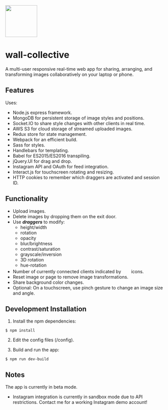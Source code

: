 
<img src="https://raw.githubusercontent.com/andigan/whatadrag/master/wall-collective.jpg" width="100" />

# wall-collective

A multi-user responsive real-time web app for sharing, arranging, and transforming images collaboratively on your laptop or phone.

## Features  

Uses:

- Node.js express framework.
- MongoDB for persistent storage of image styles and positions.
- Socket.IO to share style changes with other clients in real time.
- AWS S3 for cloud storage of streamed uploaded images.
- Redux store for state management.
- Webpack for an efficient build.
- Sass for styles.
- Handlebars for templating.
- Babel for ES2015/ES2016 transpiling.
- jQuery.UI for drag and drop.
- Instagram API and OAuth for feed integration.
- Interact.js for touchscreen rotating and resizing.
- HTTP cookies to remember which draggers are activated and session ID.

## Functionality

- Upload images.
- Delete images by dropping them on the exit door.
- Use **_draggers_** to modify:
  - height/width
  - rotation
  - opacity
  - blur/brightness
  - contrast/saturation
  - grayscale/inversion
  - 3D rotation
  - hue-rotation
- Number of currently connected clients indicated by <img src="https://raw.githubusercontent.com/andigan/whatadrag/master/public/icons/person-icon.png" width="8" height="17" /><img src="https://raw.githubusercontent.com/andigan/whatadrag/master/public/icons/person-icon.png" width="8" height="17" /><img src="https://raw.githubusercontent.com/andigan/whatadrag/master/public/icons/person-icon.png" width="8" height="17" /> icons.
- Reset image or page to remove image transformations.
- Share background color changes.
- Optional: On a touchscreen, use pinch gesture to change an image size and angle.

## Development Installation

1. Install the npm dependencies:

  ```
  $ npm install
  ```
2. Edit the config files (/config).

3. Build and run the app:

  ```
  $ npm run dev-build
  ```

## Notes

The app is currently in beta mode.
- Instagram integration is currently in sandbox mode due to API restrictions.  Contact me for a working Instagram demo account!
